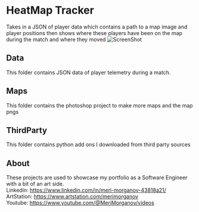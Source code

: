 # HeatMap Tracker
Takes in a JSON of player data which contains a path to a map image and player positions then shows where these players have been on the map during the match and where they moved
![ScreenShot](https://raw.github.com/MeriMorganov/HeatMapTracker/screenshot.png)

## Data
This folder contains JSON data of player telemetry during a match. 

## Maps
This folder contains the photoshop project to make more maps and the map pngs

## ThirdParty
This folder contains python add ons I downloaded from third party sources


## About

These projects are used to showcase my portfolio as a Software Engineer with a bit of an art side.  
Linkedin: https://www.linkedin.com/in/meri-morganov-43818a21/  
ArtStation: https://www.artstation.com/merimorganov   
Youtube: https://www.youtube.com/@MeriMorganov/videos
